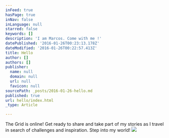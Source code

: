 ```yaml
---
inFeed: true
hasPage: true
inNav: false
inLanguage: null
starred: false
keywords: []
description: 'I am Marcos. Come with me !'
datePublished: '2016-01-26T00:23:13.178Z'
dateModified: '2016-01-26T00:22:57.413Z'
title: Hello
author: []
authors: []
publisher:
  name: null
  domain: null
  url: null
  favicon: null
sourcePath: _posts/2016-01-26-hello.md
published: true
url: hello/index.html
_type: Article

---
```

The Grid is online! Get ready to share and take part of my stories as I travel in search of challenges and inspiration. Step into my world!
![](https://the-grid-user-content.s3-us-west-2.amazonaws.com/0bc4415f-bcca-425f-94a2-a8c5ea4874d4.jpg)